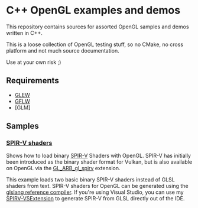 # C++ OpenGL examples and demos

This repository contains sources for assorted OpenGL samples and demos written in C++.

This is a loose collection of OpenGL testing stuff, so no CMake, no cross platform and not much source documentation.

Use at your own risk ;)

## Requirements
- [GLEW](https://github.com/nigels-com/glew)
- [GFLW](https://github.com/glfw/glfw)
- [GLM]

## Samples

### [SPIR-V shaders](./SPIRVShader)
Shows how to load binary [SPIR-V](https://www.khronos.org/registry/spir-v/specs/1.0/SPIRV.pdf) Shaders with OpenGL. SPIR-V has initially been introduced as the binary shader format for Vulkan, but is also available on OpenGL via the [GL_ARB_gl_spirv](https://www.opengl.org/registry/specs/ARB/gl_spirv.txt) extension.

This example loads two basic binary SPIR-V shaders instead of GLSL shaders from text. SPIR-V shaders for OpenGL can be generated using the [glslang reference compiler](https://github.com/KhronosGroup/glslang). If you're using Visual Studio, you can use my [SPIRV-VSExtension](https://github.com/SaschaWillems/SPIRV-VSExtension) to generate SPIR-V from GLSL directly out of the IDE.
